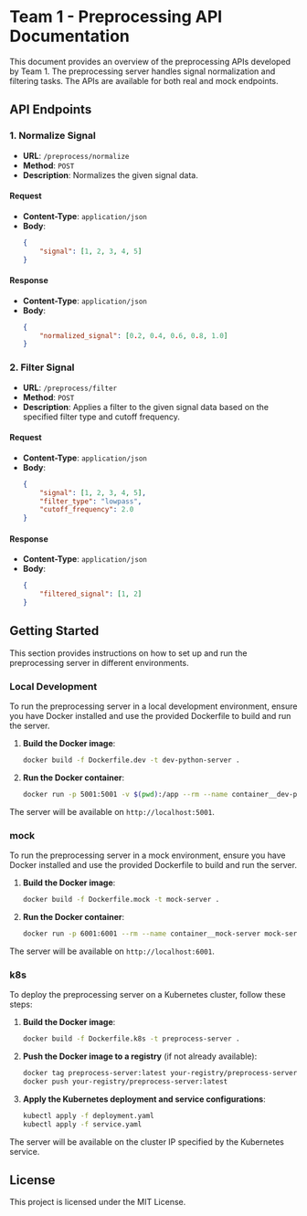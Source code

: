 # Team 1 - Preprocessing API Documentation

This document provides an overview of the preprocessing APIs developed by Team 1. 
The preprocessing server handles signal normalization and filtering tasks. 
The APIs are available for both real and mock endpoints.

## API Endpoints

### 1. Normalize Signal

- **URL**: `/preprocess/normalize`
- **Method**: `POST`
- **Description**: Normalizes the given signal data.

#### Request

- **Content-Type**: `application/json`
- **Body**:
    ```json
    {
        "signal": [1, 2, 3, 4, 5]
    }
    ```

#### Response

- **Content-Type**: `application/json`
- **Body**:
    ```json
    {
        "normalized_signal": [0.2, 0.4, 0.6, 0.8, 1.0]
    }
    ```

### 2. Filter Signal

- **URL**: `/preprocess/filter`
- **Method**: `POST`
- **Description**: Applies a filter to the given signal data based on the specified filter type and cutoff frequency.

#### Request

- **Content-Type**: `application/json`
- **Body**:
    ```json
    {
        "signal": [1, 2, 3, 4, 5],
        "filter_type": "lowpass",
        "cutoff_frequency": 2.0
    }
    ```

#### Response

- **Content-Type**: `application/json`
- **Body**:
    ```json
    {
        "filtered_signal": [1, 2]
    }
    ```

## Getting Started

This section provides instructions on how to set up and run the preprocessing server in different environments.

### Local Development

To run the preprocessing server in a local development environment, ensure you have Docker installed and use the provided Dockerfile to build and run the server.

1. **Build the Docker image**:
    ```bash
    docker build -f Dockerfile.dev -t dev-python-server .
    ```

2. **Run the Docker container**:
    ```bash
    docker run -p 5001:5001 -v $(pwd):/app --rm --name container__dev-python-server dev-python-server
    ```

The server will be available on `http://localhost:5001`.

### mock

To run the preprocessing server in a mock environment, ensure you have Docker installed and use the provided Dockerfile to build and run the server.

1. **Build the Docker image**:
    ```bash
    docker build -f Dockerfile.mock -t mock-server .
    ```

2. **Run the Docker container**:
    ```bash
    docker run -p 6001:6001 --rm --name container__mock-server mock-server
    ```

The server will be available on `http://localhost:6001`.


### k8s

To deploy the preprocessing server on a Kubernetes cluster, follow these steps:

1. **Build the Docker image**:
    ```bash
    docker build -f Dockerfile.k8s -t preprocess-server .
    ```

2. **Push the Docker image to a registry** (if not already available):
    ```bash
    docker tag preprocess-server:latest your-registry/preprocess-server:latest
    docker push your-registry/preprocess-server:latest
    ```

3. **Apply the Kubernetes deployment and service configurations**:
    ```bash
    kubectl apply -f deployment.yaml
    kubectl apply -f service.yaml
    ```

The server will be available on the cluster IP specified by the Kubernetes service.

## License

This project is licensed under the MIT License.
